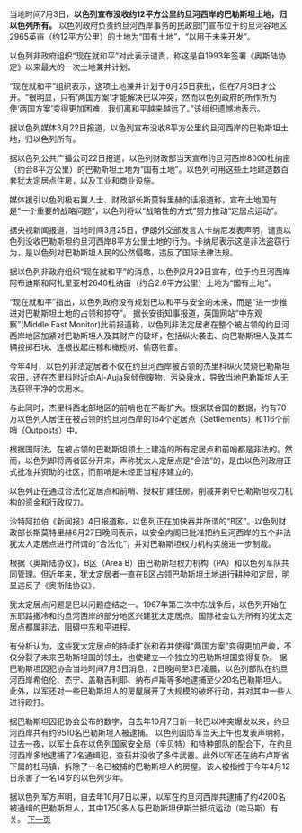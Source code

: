当地时间7月3日，**以色列宣布没收约12平方公里约旦河西岸的巴勒斯坦土地，归以色列所有。**
以色列政府负责约旦河西岸事务的民政部门宣布位于约旦河谷地区2965英亩（约12平方公里）的土地为“国有土地”，“以用于未来开发”。

  

以色列非政府组织“现在就和平”对此表示谴责，称这是自1993年签署《奥斯陆协定》以来最大的一次土地兼并计划。

  

“现在就和平”组织表示，这项土地兼并计划于6月25日获批，但在7月3日才公开。“很明显，只有‘两国方案’才能解决巴以冲突，然而以色列政府的所作所为使‘两国方案’变得更加困难，我们离和平越来越远了。”该组织遗憾地表示。

据以色列媒体3月22日报道，以色列宣布没收8平方公里约旦河西岸的巴勒斯坦土地，归以色列所有。

  

据以色列公共广播公司22日报道，以色列财政部当天宣布约旦河西岸8000杜纳亩（约合8平方公里）的巴勒斯坦土地为“国有土地”。以色列可用这些土地建造数百套犹太定居点住房，以及工业和商业设施。

  

媒体援引以色列极右翼人士、财政部长斯莫特里赫的话报道称，宣布土地国有是“一个重要的战略问题”，以色列将以“战略性的方式”努力推动“定居点运动”。

  

据央视新闻报道，当地时间3月25日，伊朗外交部发言人卡纳尼发表声明，谴责以色列没收巴勒斯坦约旦河西岸8平方公里土地的行为。卡纳尼表示这是非法盗窃行为，是以色列对巴勒斯坦人民的公然侵略，违反了国际法律法规。

  

据以色列非政府组织“现在就和平”的消息，以色列2月29日宣布，位于约旦河西岸阿布迪斯和阿扎里亚村2640杜纳亩（约合2.6平方公里）土地为“国有土地”。

  

“现在就和平”指出，以色列政府没有规划巴以和平与安全的未来，而是“进一步推进对巴勒斯坦土地的占领和掠夺”。
据长安街知事报道，英国网站“中东观察”(Middle East Monitor)此前报道称，以色列非法定居者在整个被占领的约旦河西岸地区加紧对巴勒斯坦人及其财产的破坏，包括纵火袭击、向巴勒斯坦人及其车辆投掷石块、连根拔起庄稼和橄榄树、偷窃牲畜。

  

今年4月，以色列非法定居者不仅在约旦河西岸被占领的杰里科纵火焚烧巴勒斯坦农田，还在杰里科附近向Al-Auja泉倾倒废物，污染泉水，导致当地巴勒斯坦人无法获得干净的饮用水。

  

与此同时，杰里科西北部地区的前哨也在不断扩大。根据联合国的数据，约有70万以色列人居住在被占领的约旦河西岸的164个定居点（Settlements）和116个前哨（Outposts）中。

  

根据国际法，在被占领的巴勒斯坦领土上建造的所有定居点和前哨都是非法的。然而，以色列却将两者区分开来，声称犹太人定居点是“合法”的，是由以色列政府正式批准并资助的社区，而前哨是未经正当程序建立的。

  

以色列正在通过合法化定居点和前哨、授权扩建住房，削减并剥夺巴勒斯坦权力机构的资金和行政权力。

  

沙特阿拉伯《新闻报》4日报道称，以色列正在加快吞并所谓的“B区”。以色列财政部长斯莫特里赫6月27日晚间表示，以安全内阁已批准把约旦河西岸的五个非法犹太人定居点进行所谓的“合法化”，并对巴勒斯坦权力机构实施进一步制裁。

  

根据《奥斯陆协议》，B区（Area B）由巴勒斯坦权力机构（PA）和以色列军队共同管理。但近年来，犹太定居者一直在B区占领巴勒斯坦土地进行耕种和定居，明显违反了《奥斯陆协议》。

  

犹太定居点问题是巴以问题症结之一。1967年第三次中东战争后，以色列开始在东耶路撒冷和约旦河西岸的部分地区兴建犹太定居点。国际社会认为所有的犹太定居点都属非法，阻碍中东和平进程。

  

有分析认为，这些犹太定居点的持续扩张和吞并使得“两国方案”变得更加严峻，不仅分裂了未来巴勒斯坦国的领土，也使建立一个独立的巴勒斯坦国变得复杂。
据巴勒斯坦囚犯协会当地时间7月3日消息，2日晚间至3日凌晨，以色列部队在约旦河西岸希伯伦、杰宁、盖勒吉利耶、纳布卢斯等多地逮捕至少20名巴勒斯坦人。此外，以军还对一些巴勒斯坦人的房屋展开了大规模的破坏行动，并对其中一些人进行殴打。

  

据巴勒斯坦囚犯协会公布的数字，自去年10月7日新一轮巴以冲突爆发以来，约旦河西岸共有约9510名巴勒斯坦人被逮捕。
以色列国防军当天上午也发表声明称，过去一夜，以军士兵在以色列国家安全局（辛贝特）和特种部队的配合下，在约旦河西岸多地逮捕了7名通缉犯，查获并没收了多件武器。此外以军还在纳布卢斯省下属的杜马镇，拆除了一名已被捕的巴勒斯坦人的房屋。该人被指控于今年4月12日杀害了一名14岁的以色列少年。

  

据以色列军方声明，自去年10月7日以来，以军在约旦河西岸共逮捕了约4200名被通缉的巴勒斯坦人，其中1750多人与巴勒斯坦伊斯兰抵抗运动（哈马斯）有关。
[下一页](瓦格纳事件一周年后，剩余的雇佣兵去哪儿了？.md)
